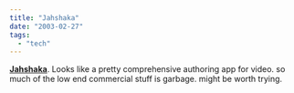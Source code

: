 ```yaml
---
title: "Jahshaka"
date: "2003-02-27"
tags: 
  - "tech"
---
```


**[Jahshaka](http://archipelago.phrasewise.com/2003/02/27)**. Looks like a pretty comprehensive authoring app for video. so much of the low end commercial stuff is garbage. might be worth trying.
